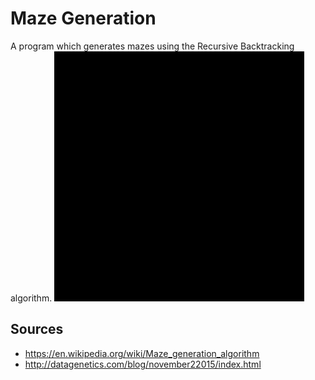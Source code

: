 # Maze Generation
A program which generates mazes using the Recursive Backtracking algorithm.
![alt text](https://github.com/sayersauce/mini-projects/blob/master/Maze%20Generation/maze.gif "Maze Generation")

## Sources
- https://en.wikipedia.org/wiki/Maze_generation_algorithm
- http://datagenetics.com/blog/november22015/index.html
